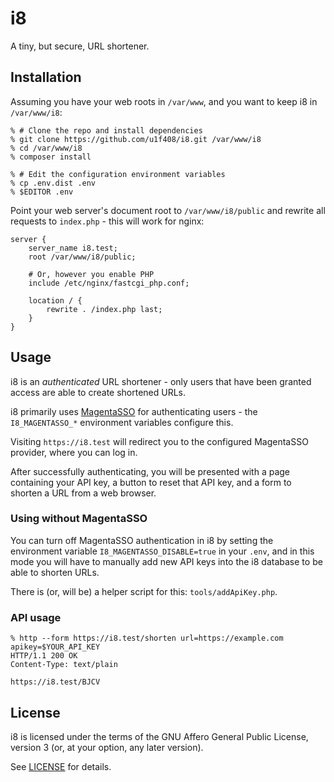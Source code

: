# i8

A tiny, but secure, URL shortener.

## Installation

Assuming you have your web roots in `/var/www`,
and you want to keep i8 in `/var/www/i8`:

```shell
% # Clone the repo and install dependencies
% git clone https://github.com/u1f408/i8.git /var/www/i8
% cd /var/www/i8
% composer install

% # Edit the configuration environment variables
% cp .env.dist .env
% $EDITOR .env
```

Point your web server's document root to
`/var/www/i8/public` and rewrite all requests
to `index.php` - this will work for nginx:

```nginx
server {
	server_name i8.test;
	root /var/www/i8/public;

	# Or, however you enable PHP
	include /etc/nginx/fastcgi_php.conf;

	location / {
		rewrite . /index.php last;
	}
}
```

## Usage

i8 is an _authenticated_ URL shortener - only users that have
been granted access are able to create shortened URLs.

i8 primarily uses [MagentaSSO][] for authenticating users -
the `I8_MAGENTASSO_*` environment variables configure this.

Visiting `https://i8.test` will redirect you to the
configured MagentaSSO provider, where you can log in.

After successfully authenticating, you will be presented with
a page containing your API key, a button to reset that API key,
and a form to shorten a URL from a web browser.

[MagentaSSO]: https://github.com/magentasso

### Using without MagentaSSO

You can turn off MagentaSSO authentication in i8 by setting
the environment variable `I8_MAGENTASSO_DISABLE=true` in your
`.env`, and in this mode you will have to manually add new
API keys into the i8 database to be able to shorten URLs.

There is (or, will be) a helper script for this: `tools/addApiKey.php`.

### API usage

```shell
% http --form https://i8.test/shorten url=https://example.com apikey=$YOUR_API_KEY
HTTP/1.1 200 OK
Content-Type: text/plain

https://i8.test/BJCV
```

## License

i8 is licensed under the terms of the
GNU Affero General Public License, version 3
(or, at your option, any later version).

See [LICENSE](./LICENSE) for details.
